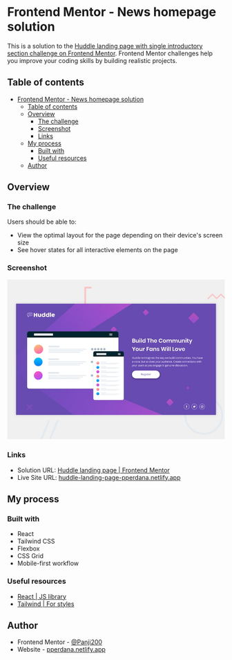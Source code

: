 # Frontend Mentor - News homepage solution

This is a solution to the [Huddle landing page with single introductory section challenge on Frontend Mentor](https://www.frontendmentor.io/challenges/huddle-landing-page-with-a-single-introductory-section-B_2Wvxgi0). Frontend Mentor challenges help you improve your coding skills by building realistic projects.

## Table of contents

- [Frontend Mentor - News homepage solution](#frontend-mentor---news-homepage-solution)
  - [Table of contents](#table-of-contents)
  - [Overview](#overview)
    - [The challenge](#the-challenge)
    - [Screenshot](#screenshot)
    - [Links](#links)
  - [My process](#my-process)
    - [Built with](#built-with)
    - [Useful resources](#useful-resources)
  - [Author](#author)

## Overview

### The challenge

Users should be able to:

- View the optimal layout for the page depending on their device's screen size
- See hover states for all interactive elements on the page

### Screenshot

![](./src/images/desktop-preview.jpg)

### Links

- Solution URL: [Huddle landing page | Frontend Mentor]()
- Live Site URL: [huddle-landing-page-pperdana.netlify.app](https://huddle-landing-page-pperdana.netlify.app)

## My process

### Built with

- React
- Tailwind CSS
- Flexbox
- CSS Grid
- Mobile-first workflow

### Useful resources

- [React | JS library](https://reactjs.org/)
- [Tailwind | For styles](https://tailwindcss.com/)

## Author

- Frontend Mentor - [@Panji200](https://www.frontendmentor.io/profile/Panji200)
- Website - [pperdana.netlify.app](https://pperdana.netlify.app)
